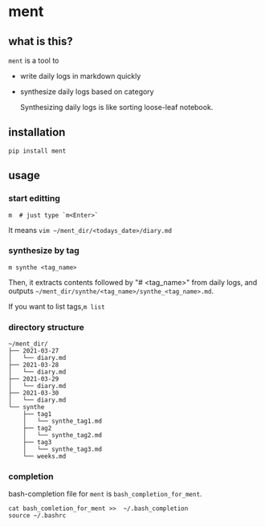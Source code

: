 # ment

## what is this?

`ment` is a tool to

- write daily logs in markdown quickly
- synthesize daily logs based on category

    Synthesizing daily logs is like sorting loose-leaf notebook.


## installation

```
pip install ment
```

## usage

### start editting

```
m  # just type `m<Enter>`
```

It means `vim ~/ment_dir/<todays_date>/diary.md`

### synthesize by tag

```
m synthe <tag_name>
```

Then, it extracts contents followed by "# <tag_name>" from daily logs,
and outputs `~/ment_dir/synthe/<tag_name>/synthe_<tag_name>.md`.

If you want to list tags,`m list`

### directory structure

```
~/ment_dir/
├── 2021-03-27
│   └── diary.md
├── 2021-03-28
│   └── diary.md
├── 2021-03-29
│   └── diary.md
├── 2021-03-30
│   └── diary.md
└── synthe
    ├── tag1
    │   └── synthe_tag1.md
    ├── tag2
    │   └── synthe_tag2.md
    ├── tag3
    │   └── synthe_tag3.md
    └── weeks.md

```

### completion

bash-completion file for `ment` is `bash_completion_for_ment`.


```
cat bash_comletion_for_ment >>  ~/.bash_completion
source ~/.bashrc
```

